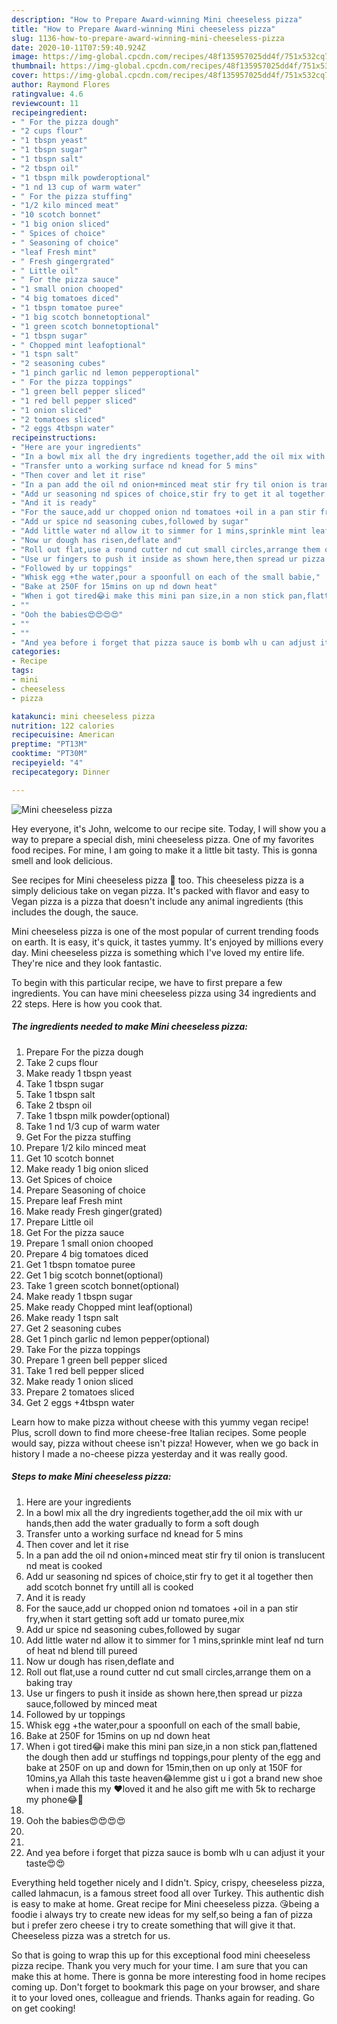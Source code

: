 ```yaml
---
description: "How to Prepare Award-winning Mini cheeseless pizza"
title: "How to Prepare Award-winning Mini cheeseless pizza"
slug: 1136-how-to-prepare-award-winning-mini-cheeseless-pizza
date: 2020-10-11T07:59:40.924Z
image: https://img-global.cpcdn.com/recipes/48f135957025dd4f/751x532cq70/mini-cheeseless-pizza-recipe-main-photo.jpg
thumbnail: https://img-global.cpcdn.com/recipes/48f135957025dd4f/751x532cq70/mini-cheeseless-pizza-recipe-main-photo.jpg
cover: https://img-global.cpcdn.com/recipes/48f135957025dd4f/751x532cq70/mini-cheeseless-pizza-recipe-main-photo.jpg
author: Raymond Flores
ratingvalue: 4.6
reviewcount: 11
recipeingredient:
- " For the pizza dough"
- "2 cups flour"
- "1 tbspn yeast"
- "1 tbspn sugar"
- "1 tbspn salt"
- "2 tbspn oil"
- "1 tbspn milk powderoptional"
- "1 nd 13 cup of warm water"
- " For the pizza stuffing"
- "1/2 kilo minced meat"
- "10 scotch bonnet"
- "1 big onion sliced"
- " Spices of choice"
- " Seasoning of choice"
- "leaf Fresh mint"
- " Fresh gingergrated"
- " Little oil"
- " For the pizza sauce"
- "1 small onion chooped"
- "4 big tomatoes diced"
- "1 tbspn tomatoe puree"
- "1 big scotch bonnetoptional"
- "1 green scotch bonnetoptional"
- "1 tbspn sugar"
- " Chopped mint leafoptional"
- "1 tspn salt"
- "2 seasoning cubes"
- "1 pinch garlic nd lemon pepperoptional"
- " For the pizza toppings"
- "1 green bell pepper sliced"
- "1 red bell pepper sliced"
- "1 onion sliced"
- "2 tomatoes sliced"
- "2 eggs 4tbspn water"
recipeinstructions:
- "Here are your ingredients"
- "In a bowl mix all the dry ingredients together,add the oil mix with ur hands,then add the water gradually to form a soft dough"
- "Transfer unto a working surface nd knead for 5 mins"
- "Then cover and let it rise"
- "In a pan add the oil nd onion+minced meat stir fry til onion is translucent nd meat is cooked"
- "Add ur seasoning nd spices of choice,stir fry to get it al together then add scotch bonnet fry untill all is cooked"
- "And it is ready"
- "For the sauce,add ur chopped onion nd tomatoes +oil in a pan stir fry,when it start getting soft add ur tomato puree,mix"
- "Add ur spice nd seasoning cubes,followed by sugar"
- "Add little water nd allow it to simmer for 1 mins,sprinkle mint leaf nd turn of heat nd blend till pureed"
- "Now ur dough has risen,deflate and"
- "Roll out flat,use a round cutter nd cut small circles,arrange them on a baking tray"
- "Use ur fingers to push it inside as shown here,then spread ur pizza sauce,followed by minced meat"
- "Followed by ur toppings"
- "Whisk egg +the water,pour a spoonfull on each of the small babie,"
- "Bake at 250F for 15mins on up nd down heat"
- "When i got tired😂i make this mini pan size,in a non stick pan,flattened the dough then add ur stuffings nd toppings,pour plenty of the egg and bake at 250F on up and down for 15min,then on up only at 150F for 10mins,ya Allah this taste heaven😂lemme gist u i got a brand new shoe when i made this my ❤loved it and he also gift me with 5k to recharge my phone😂🤣"
- ""
- "Ooh the babies😍😍😍😍"
- ""
- ""
- "And yea before i forget that pizza sauce is bomb wlh u can adjust it your taste😍😍"
categories:
- Recipe
tags:
- mini
- cheeseless
- pizza

katakunci: mini cheeseless pizza 
nutrition: 122 calories
recipecuisine: American
preptime: "PT13M"
cooktime: "PT30M"
recipeyield: "4"
recipecategory: Dinner

---
```



![Mini cheeseless pizza](https://img-global.cpcdn.com/recipes/48f135957025dd4f/751x532cq70/mini-cheeseless-pizza-recipe-main-photo.jpg)

Hey everyone, it's John, welcome to our recipe site. Today, I will show you a way to prepare a special dish, mini cheeseless pizza. One of my favorites food recipes. For mine, I am going to make it a little bit tasty. This is gonna smell and look delicious.

See recipes for Mini cheeseless pizza 🍕 too. This cheeseless pizza is a simply delicious take on vegan pizza. It&#39;s packed with flavor and easy to Vegan pizza is a pizza that doesn&#39;t include any animal ingredients (this includes the dough, the sauce.

Mini cheeseless pizza is one of the most popular of current trending foods on earth. It is easy, it's quick, it tastes yummy. It's enjoyed by millions every day. Mini cheeseless pizza is something which I've loved my entire life. They're nice and they look fantastic.


To begin with this particular recipe, we have to first prepare a few ingredients. You can have mini cheeseless pizza using 34 ingredients and 22 steps. Here is how you cook that.

<!--inarticleads1-->

##### The ingredients needed to make Mini cheeseless pizza:

1. Prepare  For the pizza dough
1. Take 2 cups flour
1. Make ready 1 tbspn yeast
1. Take 1 tbspn sugar
1. Take 1 tbspn salt
1. Take 2 tbspn oil
1. Take 1 tbspn milk powder(optional)
1. Take 1 nd 1/3 cup of warm water
1. Get  For the pizza stuffing
1. Prepare 1/2 kilo minced meat
1. Get 10 scotch bonnet
1. Make ready 1 big onion sliced
1. Get  Spices of choice
1. Prepare  Seasoning of choice
1. Prepare leaf Fresh mint
1. Make ready  Fresh ginger(grated)
1. Prepare  Little oil
1. Get  For the pizza sauce
1. Prepare 1 small onion chooped
1. Prepare 4 big tomatoes diced
1. Get 1 tbspn tomatoe puree
1. Get 1 big scotch bonnet(optional)
1. Take 1 green scotch bonnet(optional)
1. Make ready 1 tbspn sugar
1. Make ready  Chopped mint leaf(optional)
1. Make ready 1 tspn salt
1. Get 2 seasoning cubes
1. Get 1 pinch garlic nd lemon pepper(optional)
1. Take  For the pizza toppings
1. Prepare 1 green bell pepper sliced
1. Take 1 red bell pepper sliced
1. Make ready 1 onion sliced
1. Prepare 2 tomatoes sliced
1. Get 2 eggs +4tbspn water


Learn how to make pizza without cheese with this yummy vegan recipe! Plus, scroll down to find more cheese-free Italian recipes. Some people would say, pizza without cheese isn&#39;t pizza! However, when we go back in history I made a no-cheese pizza yesterday and it was really good. 

<!--inarticleads2-->

##### Steps to make Mini cheeseless pizza:

1. Here are your ingredients
1. In a bowl mix all the dry ingredients together,add the oil mix with ur hands,then add the water gradually to form a soft dough
1. Transfer unto a working surface nd knead for 5 mins
1. Then cover and let it rise
1. In a pan add the oil nd onion+minced meat stir fry til onion is translucent nd meat is cooked
1. Add ur seasoning nd spices of choice,stir fry to get it al together then add scotch bonnet fry untill all is cooked
1. And it is ready
1. For the sauce,add ur chopped onion nd tomatoes +oil in a pan stir fry,when it start getting soft add ur tomato puree,mix
1. Add ur spice nd seasoning cubes,followed by sugar
1. Add little water nd allow it to simmer for 1 mins,sprinkle mint leaf nd turn of heat nd blend till pureed
1. Now ur dough has risen,deflate and
1. Roll out flat,use a round cutter nd cut small circles,arrange them on a baking tray
1. Use ur fingers to push it inside as shown here,then spread ur pizza sauce,followed by minced meat
1. Followed by ur toppings
1. Whisk egg +the water,pour a spoonfull on each of the small babie,
1. Bake at 250F for 15mins on up nd down heat
1. When i got tired😂i make this mini pan size,in a non stick pan,flattened the dough then add ur stuffings nd toppings,pour plenty of the egg and bake at 250F on up and down for 15min,then on up only at 150F for 10mins,ya Allah this taste heaven😂lemme gist u i got a brand new shoe when i made this my ❤loved it and he also gift me with 5k to recharge my phone😂🤣
1. 
1. Ooh the babies😍😍😍😍
1. 
1. 
1. And yea before i forget that pizza sauce is bomb wlh u can adjust it your taste😍😍


Everything held together nicely and I didn&#39;t. Spicy, crispy, cheeseless pizza, called lahmacun, is a famous street food all over Turkey. This authentic dish is easy to make at home. Great recipe for Mini cheeseless pizza. 😘being a foodie i always try to create new ideas for my self,so being a fan of pizza but i prefer zero cheese i try to create something that will give it that. Cheeseless pizza was a stretch for us. 

So that is going to wrap this up for this exceptional food mini cheeseless pizza recipe. Thank you very much for your time. I am sure that you can make this at home. There is gonna be more interesting food in home recipes coming up. Don't forget to bookmark this page on your browser, and share it to your loved ones, colleague and friends. Thanks again for reading. Go on get cooking!

